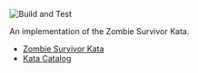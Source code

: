 ![Build and Test](https://github.com/sdepouw/ZombieSurvivorKata-Feb2020/workflows/Build%20and%20Test/badge.svg)

An implementation of the Zombie Survivor Kata.
* [Zombie Survivor Kata](https://github.com/ardalis/kata-catalog/blob/master/katas/Zombie%20Survivors.md)
* [Kata Catalog](https://github.com/ardalis/kata-catalog)
